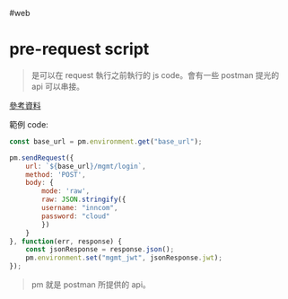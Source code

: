 #web 

# pre-request script
> 是可以在 request 執行之前執行的 js code。會有一些 postman 提光的 api 可以串接。

[參考資料](https://blog.dtask.idv.tw/Postman/Postman_PreRequestScript_Token_API/)

範例 code: 
```js
const base_url = pm.environment.get("base_url");

pm.sendRequest({
	url: `${base_url}/mgmt/login`,
	method: 'POST',
	body: {
		mode: 'raw',
		raw: JSON.stringify({
		username: "inncom",
		password: "cloud"
		})
	}
}, function(err, response) {
	const jsonResponse = response.json();
	pm.environment.set("mgmt_jwt", jsonResponse.jwt);
});
```
> pm 就是 postman 所提供的 api。
